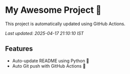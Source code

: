 # My Awesome Project 🚀

This project is automatically updated using GitHub Actions.

_Last updated: 2025-04-17 21:10:10 IST_

## Features
- Auto-update README using Python 🐍
- Auto Git push with GitHub Actions 🤖
